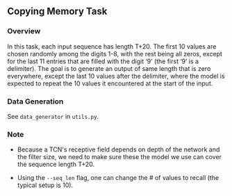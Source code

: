 ## Copying Memory Task

### Overview

In this task, each input sequence has length T+20. The first 10 values are chosen randomly 
among the digits 1-8, with the rest being all zeros, except for the last 11 entries that are 
filled with the digit ‘9’ (the first ‘9’ is a delimiter). The goal is to generate an output 
of same length that is zero everywhere, except the last 10 values after the delimiter, where 
the model is expected to repeat the 10 values it encountered at the start of the input.

### Data Generation

See `data_generator` in `utils.py`.

### Note

- Because a TCN's receptive field depends on depth of the network and the filter size, we need
to make sure these the model we use can cover the sequence length T+20. 

- Using the `--seq_len` flag, one can change the # of values to recall (the typical setup is 10).